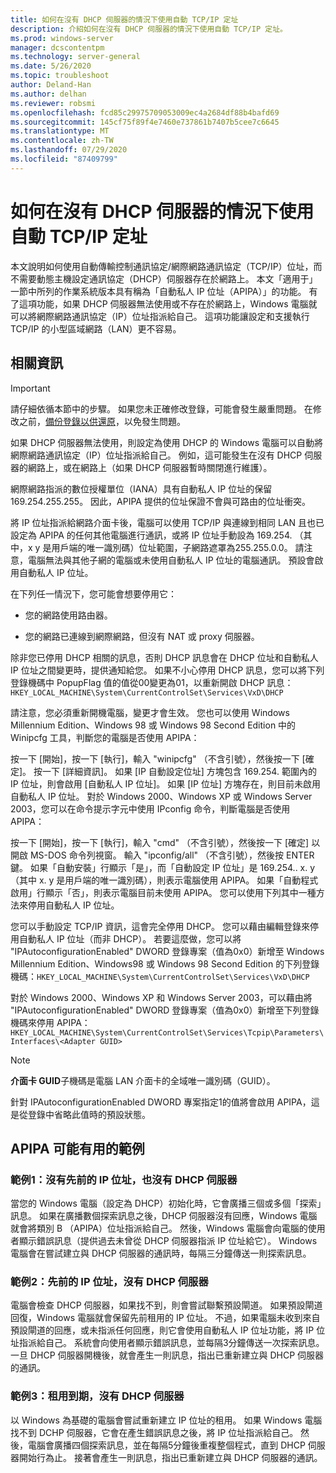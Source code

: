 ```yaml
---
title: 如何在沒有 DHCP 伺服器的情況下使用自動 TCP/IP 定址
description: 介紹如何在沒有 DHCP 伺服器的情況下使用自動 TCP/IP 定址。
ms.prod: windows-server
manager: dcscontentpm
ms.technology: server-general
ms.date: 5/26/2020
ms.topic: troubleshoot
author: Deland-Han
ms.author: delhan
ms.reviewer: robsmi
ms.openlocfilehash: fcd85c29975709053009ec4a2684df88b4bafd69
ms.sourcegitcommit: 145cf75f89f4e7460e737861b7407b5cee7c6645
ms.translationtype: MT
ms.contentlocale: zh-TW
ms.lasthandoff: 07/29/2020
ms.locfileid: "87409799"
---
```

# <a name="how-to-use-automatic-tcpip-addressing-without-a-dhcp-server"></a>如何在沒有 DHCP 伺服器的情況下使用自動 TCP/IP 定址

本文說明如何使用自動傳輸控制通訊協定/網際網路通訊協定（TCP/IP）位址，而不需要動態主機設定通訊協定（DHCP）伺服器存在於網路上。 本文「適用于」一節中所列的作業系統版本具有稱為「自動私人 IP 位址（APIPA）」的功能。 有了這項功能，如果 DHCP 伺服器無法使用或不存在於網路上，Windows 電腦就可以將網際網路通訊協定（IP）位址指派給自己。 這項功能讓設定和支援執行 TCP/IP 的小型區域網路（LAN）更不容易。

## <a name="more-information"></a>相關資訊

> [!IMPORTANT]
> 請仔細依循本節中的步驟。 如果您未正確修改登錄，可能會發生嚴重問題。 在修改之前，[備份登錄以供還原](https://support.microsoft.com/help/322756)，以免發生問題。

如果 DHCP 伺服器無法使用，則設定為使用 DHCP 的 Windows 電腦可以自動將網際網路通訊協定（IP）位址指派給自己。 例如，這可能發生在沒有 DHCP 伺服器的網路上，或在網路上（如果 DHCP 伺服器暫時關閉進行維護）。

網際網路指派的數位授權單位（IANA）具有自動私人 IP 位址的保留169.254.255.255。 因此，APIPA 提供的位址保證不會與可路由的位址衝突。

將 IP 位址指派給網路介面卡後，電腦可以使用 TCP/IP 與連線到相同 LAN 且也已設定為 APIPA 的任何其他電腦進行通訊，或將 IP 位址手動設為 169.254. （其中，x y 是用戶端的唯一識別碼）位址範圍，子網路遮罩為255.255.0.0。 請注意，電腦無法與其他子網的電腦或未使用自動私人 IP 位址的電腦通訊。 預設會啟用自動私人 IP 位址。

在下列任一情況下，您可能會想要停用它：

- 您的網路使用路由器。

- 您的網路已連線到網際網路，但沒有 NAT 或 proxy 伺服器。

除非您已停用 DHCP 相關的訊息，否則 DHCP 訊息會在 DHCP 位址和自動私人 IP 位址之間變更時，提供通知給您。 如果不小心停用 DHCP 訊息，您可以將下列登錄機碼中 PopupFlag 值的值從00變更為01，以重新開啟 DHCP 訊息：`HKEY_LOCAL_MACHINE\System\CurrentControlSet\Services\VxD\DHCP`

請注意，您必須重新開機電腦，變更才會生效。 您也可以使用 Windows Millennium Edition、Windows 98 或 Windows 98 Second Edition 中的 Winipcfg 工具，判斷您的電腦是否使用 APIPA：

按一下 [開始]，按一下 [執行]，輸入 "winipcfg" （不含引號），然後按一下 [確定]。 按一下 [詳細資訊]。 如果 [IP 自動設定位址] 方塊包含 169.254. 範圍內的 IP 位址，則會啟用 [自動私人 IP 位址]。 如果 [IP 位址] 方塊存在，則目前未啟用自動私人 IP 位址。
對於 Windows 2000、Windows XP 或 Windows Server 2003，您可以在命令提示字元中使用 IPconfig 命令，判斷電腦是否使用 APIPA：

按一下 [開始]，按一下 [執行]，輸入 "cmd" （不含引號），然後按一下 [確定] 以開啟 MS-DOS 命令列視窗。 輸入 "ipconfig/all" （不含引號），然後按 ENTER 鍵。 如果「自動安裝」行顯示「是」，而「自動設定 IP 位址」是 169.254.. x. y （其中 x. y 是用戶端的唯一識別碼），則表示電腦使用 APIPA。 如果「自動程式啟用」行顯示「否」，則表示電腦目前未使用 APIPA。
您可以使用下列其中一種方法來停用自動私人 IP 位址。

您可以手動設定 TCP/IP 資訊，這會完全停用 DHCP。 您可以藉由編輯登錄來停用自動私人 IP 位址（而非 DHCP）。 若要這麼做，您可以將 "IPAutoconfigurationEnabled" DWORD 登錄專案（值為0x0）新增至 Windows Millennium Edition、Windows98 或 Windows 98 Second Edition 的下列登錄機碼：`HKEY_LOCAL_MACHINE\System\CurrentControlSet\Services\VxD\DHCP`

對於 Windows 2000、Windows XP 和 Windows Server 2003，可以藉由將 "IPAutoconfigurationEnabled" DWORD 登錄專案（值為0x0）新增至下列登錄機碼來停用 APIPA：`HKEY_LOCAL_MACHINE\System\CurrentControlSet\Services\Tcpip\Parameters\Interfaces\<Adapter GUID>`
> [!NOTE]
> **介面卡 GUID**子機碼是電腦 LAN 介面卡的全域唯一識別碼（GUID）。

針對 IPAutoconfigurationEnabled DWORD 專案指定1的值將會啟用 APIPA，這是從登錄中省略此值時的預設狀態。

## <a name="examples-of-where-apipa-may-be-useful"></a>APIPA 可能有用的範例

### <a name="example-1-no-previous-ip-address-and-no-dhcp-server"></a>範例1：沒有先前的 IP 位址，也沒有 DHCP 伺服器

當您的 Windows 電腦（設定為 DHCP）初始化時，它會廣播三個或多個「探索」訊息。 如果在廣播數個探索訊息之後，DHCP 伺服器沒有回應，Windows 電腦就會將類別 B （APIPA）位址指派給自己。 然後，Windows 電腦會向電腦的使用者顯示錯誤訊息（提供過去未曾從 DHCP 伺服器指派 IP 位址給它）。 Windows 電腦會在嘗試建立與 DHCP 伺服器的通訊時，每隔三分鐘傳送一則探索訊息。

### <a name="example-2-previous-ip-address-and-no-dhcp-server"></a>範例2：先前的 IP 位址，沒有 DHCP 伺服器

電腦會檢查 DHCP 伺服器，如果找不到，則會嘗試聯繫預設閘道。 如果預設閘道回復，Windows 電腦就會保留先前租用的 IP 位址。 不過，如果電腦未收到來自預設閘道的回應，或未指派任何回應，則它會使用自動私人 IP 位址功能，將 IP 位址指派給自己。 系統會向使用者顯示錯誤訊息，並每隔3分鐘傳送一次探索訊息。 一旦 DHCP 伺服器開機後，就會產生一則訊息，指出已重新建立與 DHCP 伺服器的通訊。

### <a name="example-3-lease-expires-and-no-dhcp-server"></a>範例3：租用到期，沒有 DHCP 伺服器

以 Windows 為基礎的電腦會嘗試重新建立 IP 位址的租用。 如果 Windows 電腦找不到 DCHP 伺服器，它會在產生錯誤訊息之後，將 IP 位址指派給自己。 然後，電腦會廣播四個探索訊息，並在每隔5分鐘後重複整個程式，直到 DHCP 伺服器開始行為止。 接著會產生一則訊息，指出已重新建立與 DHCP 伺服器的通訊。
